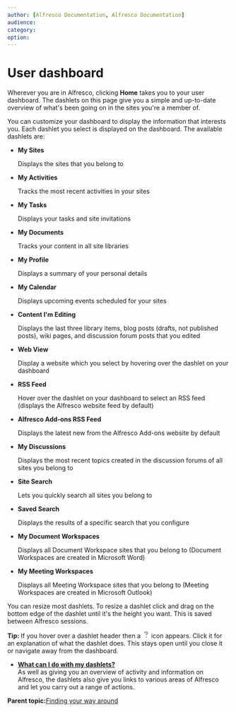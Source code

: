 ```yaml
---
author: [Alfresco Documentation, Alfresco Documentation]
audience: 
category: 
option: 
---
```


# User dashboard

Wherever you are in Alfresco, clicking **Home** takes you to your user dashboard. The dashlets on this page give you a simple and up-to-date overview of what's been going on in the sites you're a member of.

You can customize your dashboard to display the information that interests you. Each dashlet you select is displayed on the dashboard. The available dashlets are:

-   **My Sites**

    Displays the sites that you belong to

-   **My Activities**

    Tracks the most recent activities in your sites

-   **My Tasks**

    Displays your tasks and site invitations

-   **My Documents**

    Tracks your content in all site libraries

-   **My Profile**

    Displays a summary of your personal details

-   **My Calendar**

    Displays upcoming events scheduled for your sites

-   **Content I'm Editing**

    Displays the last three library items, blog posts \(drafts, not published posts\), wiki pages, and discussion forum posts that you edited

-   **Web View**

    Display a website which you select by hovering over the dashlet on your dashboard

-   **RSS Feed**

    Hover over the dashlet on your dashboard to select an RSS feed \(displays the Alfresco website feed by default\)

-   **Alfresco Add-ons RSS Feed**

    Displays the latest new from the Alfresco Add-ons website by default

-   **My Discussions**

    Displays the most recent topics created in the discussion forums of all sites you belong to

-   **Site Search**

    Lets you quickly search all sites you belong to

-   **Saved Search**

    Displays the results of a specific search that you configure

-   **My Document Workspaces**

    Displays all Document Workspace sites that you belong to \(Document Workspaces are created in Microsoft Word\)

-   **My Meeting Workspaces**

    Displays all Meeting Workspace sites that you belong to \(Meeting Workspaces are created in Microsoft Outlook\)


You can resize most dashlets. To resize a dashlet click and drag on the bottom edge of the dashlet until it's the height you want. This is saved between Alfresco sessions.

**Tip:** If you hover over a dashlet header then a ![Add Event icon](../images/help-1.png) icon appears. Click it for an explanation of what the dashlet does. This stays open until you close it or navigate away from the dashboard.

-   **[What can I do with my dashlets?](../concepts/dashboard-use.md)**  
As well as giving you an overview of activity and information on Alfresco, the dashlets also give you links to various areas of Alfresco and let you carry out a range of actions.

**Parent topic:**[Finding your way around](../concepts/sh-uh-introduction.md)

